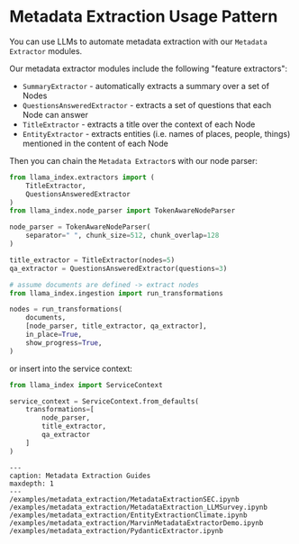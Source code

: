 # Metadata Extraction Usage Pattern

You can use LLMs to automate metadata extraction with our `Metadata Extractor` modules.

Our metadata extractor modules include the following "feature extractors":

- `SummaryExtractor` - automatically extracts a summary over a set of Nodes
- `QuestionsAnsweredExtractor` - extracts a set of questions that each Node can answer
- `TitleExtractor` - extracts a title over the context of each Node
- `EntityExtractor` - extracts entities (i.e. names of places, people, things) mentioned in the content of each Node

Then you can chain the `Metadata Extractor`s with our node parser:

```python
from llama_index.extractors import (
    TitleExtractor,
    QuestionsAnsweredExtractor
)
from llama_index.node_parser import TokenAwareNodeParser

node_parser = TokenAwareNodeParser(
    separator=" ", chunk_size=512, chunk_overlap=128
)

title_extractor = TitleExtractor(nodes=5)
qa_extractor = QuestionsAnsweredExtractor(questions=3)

# assume documents are defined -> extract nodes
from llama_index.ingestion import run_transformations

nodes = run_transformations(
    documents,
    [node_parser, title_extractor, qa_extractor],
    in_place=True,
    show_progress=True,
)
```

or insert into the service context:

```python
from llama_index import ServiceContext

service_context = ServiceContext.from_defaults(
    transformations=[
        node_parser,
        title_extractor,
        qa_extractor
    ]
)
```

```{toctree}
---
caption: Metadata Extraction Guides
maxdepth: 1
---
/examples/metadata_extraction/MetadataExtractionSEC.ipynb
/examples/metadata_extraction/MetadataExtraction_LLMSurvey.ipynb
/examples/metadata_extraction/EntityExtractionClimate.ipynb
/examples/metadata_extraction/MarvinMetadataExtractorDemo.ipynb
/examples/metadata_extraction/PydanticExtractor.ipynb
```
